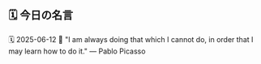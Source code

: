 ## 🗓️ 今日の名言

<!--START_SECTION:quote-->
🗓️ 2025-06-12
💬 "I am always doing that which I cannot do, in order that I may learn how to do it." — Pablo Picasso
<!--END_SECTION:quote-->
